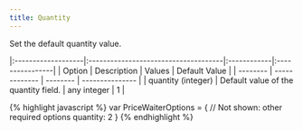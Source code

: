 ```yaml
---
title: Quantity
---
```


Set the default quantity value.

|:-------------------|:-------------------------------------|:------------|:----------------|
| Option             | Description                          | Values      | Default Value   |
| --------           | -------------                        | --------    | --------------- |
| quantity (integer) | Default value of the quantity field. | any integer | 1               |

{% highlight javascript %}
var PriceWaiterOptions = {
    // Not shown: other required options
    quantity: 2
}
{% endhighlight %}
